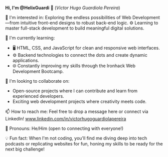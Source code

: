 **Hi, I'm @HelixGuardi** 👋 (_Victor Hugo Guardiola Pereira_)

🔭 I'm interested in:
Exploring the endless possibilities of Web Development—from intuitive front-end designs to robust back-end logic.
⚙️ Learning to master full-stack development to build meaningful digital solutions.

🌱 I'm currently learning:
- 🖥️ HTML, CSS, and JavaScript for clean and responsive web interfaces.
- ⚙️ Backend technologies to connect the dots and create dynamic applications.
- 🌐 Constantly improving my skills through the Ironhack Web Development Bootcamp.

💼 I'm looking to collaborate on:
- Open-source projects where I can contribute and learn from experienced developers.
- Exciting web development projects where creativity meets code.

📫 How to reach me:
Feel free to drop a message here or connect via LinkedIn!
www.linkedin.com/in/victorhugoguardiolapereira

🔧 Pronouns:
He/Him (open to connecting with everyone!)

💡 Fun fact:
When I'm not coding, you'll find me diving deep into tech podcasts or replicating websites for fun, honing my skills to be ready for the next big challenge!
